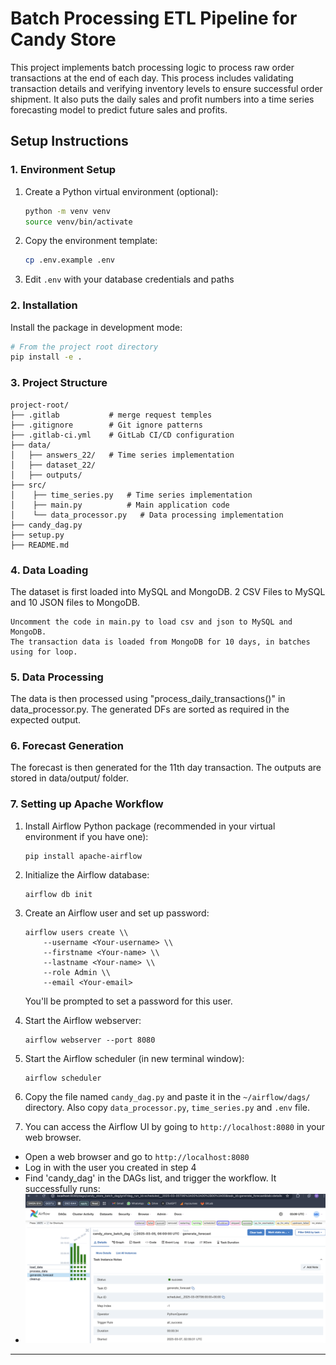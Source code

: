 # Batch Processing ETL Pipeline for Candy Store

This project implements batch processing logic to process raw order transactions at the end of each day. This process includes validating transaction details and verifying inventory levels to ensure successful order shipment. It also puts the daily sales and profit numbers into a time series forecasting model to predict future sales and profits.

## Setup Instructions
### 1. Environment Setup

1. Create a Python virtual environment (optional):
   ```bash
   python -m venv venv
   source venv/bin/activate 
   ```


2. Copy the environment template:
   ```bash
   cp .env.example .env
   ```

3. Edit `.env` with your database credentials and paths

### 2. Installation
Install the package in development mode:
```bash
# From the project root directory
pip install -e .
```

### 3. Project Structure
```
project-root/
├── .gitlab           # merge request temples
├── .gitignore        # Git ignore patterns
├── .gitlab-ci.yml    # GitLab CI/CD configuration
├── data/
│   ├── answers_22/   # Time series implementation
│   ├── dataset_22/
│   ├── outputs/
├── src/
│    ├── time_series.py   # Time series implementation
│    ├── main.py          # Main application code
│    └── data_processor.py   # Data processing implementation
├── candy_dag.py
├── setup.py
├── README.md 
```
### 4. Data Loading
The dataset is first loaded into MySQL and MongoDB. 2 CSV Files to MySQL and 10 JSON files to MongoDB.

```
Uncomment the code in main.py to load csv and json to MySQL and MongoDB.
The transaction data is loaded from MongoDB for 10 days, in batches using for loop.
```

### 5. Data Processing
The data is then processed using "process_daily_transactions()" in data_processor.py. The generated DFs are sorted as required in the expected output.

### 6. Forecast Generation
The forecast is then generated for the 11th day transaction. The outputs are stored in data/output/ folder.

### 7. Setting up Apache Workflow
1. Install Airflow Python package (recommended in your virtual environment if you have one):
    
    ```
    pip install apache-airflow
    ```
2. Initialize the Airflow database:
    
    ```
    airflow db init
    ```
3. Create an Airflow user and set up password:
    
    ```
    airflow users create \\
        --username <Your-username> \\
        --firstname <Your-name> \\
        --lastname <Your-name> \\
        --role Admin \\
        --email <Your-email>
    ```
    
    You'll be prompted to set a password for this user.
    
4. Start the Airflow webserver:
    
    ```
    airflow webserver --port 8080
    ```
    
5. Start the Airflow scheduler (in new terminal window):
    
    ```
    airflow scheduler
    ```
    
6. Copy the file named `candy_dag.py` and paste it in the `~/airflow/dags/` directory. Also copy `data_processor.py`, `time_series.py` and `.env` file.
   
7. You can access the Airflow UI by going to `http://localhost:8080` in your web browser.

  - Open a web browser and go to `http://localhost:8080`
  - Log in with the user you created in step 4
  - Find 'candy_dag' in the DAGs list, and trigger the workflow. It successfully runs:
  - ![alt text](image.png)

***
